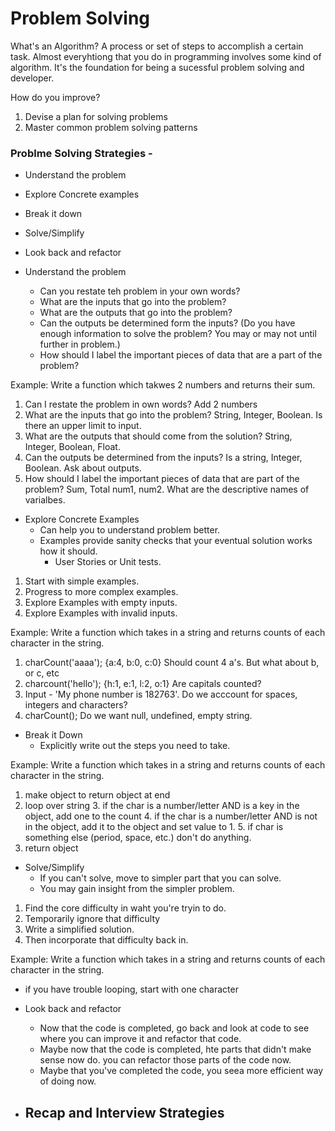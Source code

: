 # Problem Solving

What's an Algorithm? A process or set of steps to accomplish a certain task. Almost everyhtiong that you do in programming involves some kind of algorithm. It's the foundation for being a sucessful problem solving and developer.

How do you improve?

1. Devise a plan for solving problems
2. Master common problem solving patterns

### Problme Solving Strategies -

- Understand the problem
- Explore Concrete examples
- Break it down
- Solve/Simplify
- Look back and refactor

- Understand the problem
    - Can you restate teh problem in your own words?
    - What are the inputs that go into the problem?
    - What are the outputs that go into the problem?
    - Can the outputs be determined form the inputs? (Do you have enough information to solve the problem? You may or may not until further in problem.)
    - How should I label the important pieces of data that are a part of the problem?

Example: Write a function which takwes 2 numbers and returns their sum.

1. Can I restate the problem in own words? Add 2 numbers
2. What are the inputs that go into the problem? String, Integer, Boolean. Is there an upper limit to input.
3. What are the outputs that should come from the solution? String, Integer, Boolean, Float.
4. Can the outputs be determined from the inputs? Is a string, Integer, Boolean. Ask about outputs.
5. How should I label the important pieces of data that are part of the problem? Sum, Total num1, num2. What are the descriptive names of varialbes.

- Explore Concrete Examples
    - Can help you to understand problem better.
    - Examples provide sanity checks that your eventual solution works how it should.
        - User Stories or Unit tests.

1. Start with simple examples.
2. Progress to more complex examples.
3. Explore Examples with empty inputs.
4. Explore Examples with invalid inputs.

Example: Write a function which takes in a string and returns counts of each character in the string.

1. charCount('aaaa'); {a:4, b:0, c:0} Should count 4 a's. But what about b, or c, etc
2. charcount('hello'); {h:1, e:1, l:2, o:1} Are capitals counted?
3. Input - 'My phone number is 182763'. Do we acccount for spaces, integers and characters?
4. charCount(); Do we want null, undefined, empty string.

- Break it Down
    - Explicitly write out the steps you need to take.

Example: Write a function which takes in a string and returns counts of each character in the string.

1. make object to return object at end
2. loop over string
    3. if the char is a number/letter AND is a key in the object, add one to the count
    4. if the char is a number/letter AND is not in the object, add it to the object and set value to 1.
    5. if char is something else (period, space, etc.) don't do anything.
6. return object

- Solve/Simplify
    - If you can't solve, move to simpler part that you can solve.
    - You may gain insight from the simpler problem.

1. Find the core difficulty in waht you're tryin to do.
2. Temporarily ignore that difficulty
3. Write a simplified solution.
4. Then  incorporate that difficulty back in.

Example: Write a function which takes in a string and returns counts of each character in the string.

- if you have trouble looping, start with one character

- Look back and refactor
    - Now that the code is completed, go back and look at code to see where you can improve it and refactor that code.
    - Maybe now that the code is completed, hte parts that didn't make sense now do. you can refactor those parts of the code now. 
    - Maybe that you've completed the code, you seea  more efficient way of doing now.

- Recap and Interview Strategies
    -
    

